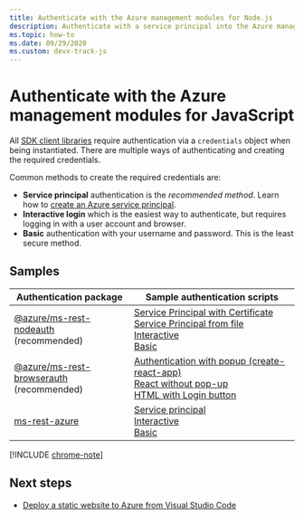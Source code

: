 ```yaml
---
title: Authenticate with the Azure management modules for Node.js
description: Authenticate with a service principal into the Azure management modules for Node.js
ms.topic: how-to
ms.date: 09/29/2020
ms.custom: devx-track-js
---
```


# Authenticate with the Azure management modules for JavaScript

All [SDK client libraries](azure-sdk-library-package-index.md) require authentication via a `credentials` object when being
instantiated. There are multiple ways of authenticating and creating the required
credentials.

Common methods to create the required credentials are:

- **Service principal** authentication is the _recommended method_. Learn how to 
[create an Azure service principal](node-sdk-azure-authenticate-principal.md). 
- **Interactive login** which is the easiest way to authenticate, but requires logging in with a user account and browser.
- **Basic** authentication with your  username and password. This is the least secure method. 

## Samples

|Authentication package|Sample authentication scripts|
|--|--|
|[@azure/ms-rest-nodeauth](https://www.npmjs.com/package/@azure/ms-rest-nodeauth) <br>(recommended)|[Service Principal with Certificate](https://github.com/Azure/ms-rest-nodeauth/blob/master/samples/authFileWithSpCert.ts)<br>[Service Principal from file](https://github.com/Azure/ms-rest-nodeauth/blob/master/samples/authFileWithSpSecret.ts)<br>[Interactive](https://github.com/Azure/ms-rest-nodeauth/blob/master/samples/interactivePersonalAccount.ts)<br>[Basic](https://github.com/Azure/ms-rest-nodeauth/blob/master/samples/usernamePassword.ts)|
|[@azure/ms-rest-browserauth](https://www.npmjs.com/package/@azure/ms-rest-browserauth)<br>(recommended)|[Authentication with popup (create-react-app)](https://github.com/Azure/ms-rest-browserauth/tree/master/samples/authentication-with-popup)<br>[React without pop-up](https://github.com/Azure/ms-rest-browserauth/tree/master/samples/react-app)<br>[HTML with Login button](https://github.com/Azure/ms-rest-browserauth/tree/master/samples/vanilla)|
|[ms-rest-azure](https://www.npmjs.com/package/ms-rest-azure)|[Service principal](https://github.com/Azure/azure-sdk-for-node/blob/master/Documentation/Authentication.md#service-principal-authentication)<br>[Interactive](https://github.com/Azure/azure-sdk-for-node/blob/master/Documentation/Authentication.md#interactive-login)<br>[Basic](https://github.com/Azure/azure-sdk-for-node/blob/master/Documentation/Authentication.md#basic-authentication)|

[!INCLUDE [chrome-note](includes/chrome-note.md)]

## Next steps	

* [Deploy a static website to Azure from Visual Studio Code](tutorial-vscode-static-website-node-01.md)